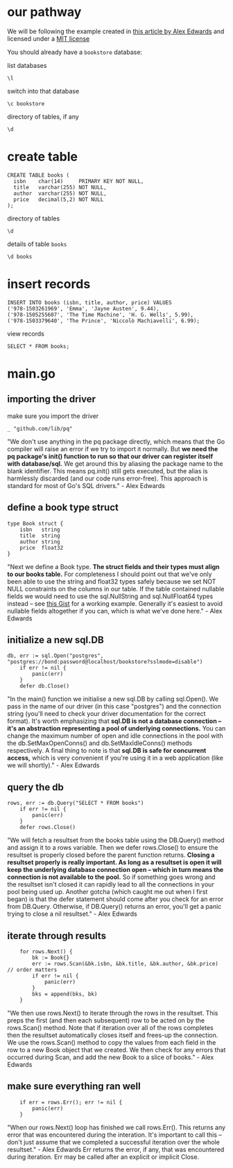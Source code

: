 # our pathway

We will be following the example created in [this article by Alex Edwards](http://www.alexedwards.net/blog/practical-persistence-sql) and licensed under a [MIT license](https://opensource.org/licenses/MIT)

You should already have a ```bookstore``` database:

list databases
```
\l
```

switch into that database
```
\c bookstore
```

directory of tables, if any
```
\d
```

# create table
```
CREATE TABLE books (
  isbn    char(14)     PRIMARY KEY NOT NULL,
  title   varchar(255) NOT NULL,
  author  varchar(255) NOT NULL,
  price   decimal(5,2) NOT NULL
);
```

directory of tables
```
\d
```

details of table ```books```
```
\d books
```

# insert records
```
INSERT INTO books (isbn, title, author, price) VALUES
('978-1503261969', 'Emma', 'Jayne Austen', 9.44),
('978-1505255607', 'The Time Machine', 'H. G. Wells', 5.99),
('978-1503379640', 'The Prince', 'Niccolò Machiavelli', 6.99);
```

view records
```
SELECT * FROM books;
```

# main.go

## importing the driver
make sure you import the driver
```
_ "github.com/lib/pq"
```
"We don't use anything in the pq package directly, which means that the Go compiler will raise an error if we try to import it normally. But **we need the pq package's init() function to run so that our driver can register itself with database/sql.** We get around this by aliasing the package name to the blank identifier. This means pq.init() still gets executed, but the alias is harmlessly discarded (and our code runs error-free). This approach is standard for most of Go's SQL drivers." - Alex Edwards

## define a book type struct
```
type Book struct {
	isbn   string
	title  string
	author string
	price  float32
}
```
"Next we define a Book type. **The struct fields and their types must align to our books table.** For completeness I should point out that we've only been able to use the string and float32 types safely because we set NOT NULL constraints on the columns in our table. If the table contained nullable fields we would need to use the sql.NullString and sql.NullFloat64 types instead – see [this Gist](https://gist.github.com/alexedwards/dc3145c8e2e6d2fd6cd9) for a working example. Generally it's easiest to avoid nullable fields altogether if you can, which is what we've done here." - Alex Edwards

## initialize a new sql.DB
```
db, err := sql.Open("postgres", "postgres://bond:password@localhost/bookstore?sslmode=disable")
	if err != nil {
		panic(err)
	}
	defer db.Close()
```
"In the main() function we initialise a new sql.DB by calling sql.Open(). We pass in the name of our driver (in this case "postgres") and the connection string (you'll need to check your driver documentation for the correct format). It's worth emphasizing that **sql.DB is not a database connection – it's an abstraction representing a pool of underlying connections.** You can change the maximum number of open and idle connections in the pool with the db.SetMaxOpenConns() and db.SetMaxIdleConns() methods respectively. A final thing to note is that **sql.DB is safe for concurrent access,** which is very convenient if you're using it in a web application (like we will shortly)." - Alex Edwards

## query the db
```
rows, err := db.Query("SELECT * FROM books")
	if err != nil {
		panic(err)
	}
	defer rows.Close()
```
"We will fetch a resultset from the books table using the DB.Query() method and assign it to a  rows variable. Then we defer rows.Close() to ensure the resultset is properly closed before the parent function returns. **Closing a resultset properly is really important. As long as a resultset is open it will keep the underlying database connection open – which in turn means the connection is not available to the pool.** So if something goes wrong and the resultset isn't closed it can rapidly lead to all the connections in your pool being used up. Another gotcha (which caught me out when I first began) is that the defer statement should come after you check for an error from DB.Query. Otherwise, if DB.Query() returns an error, you'll get a panic trying to close a nil resultset." - Alex Edwards

## iterate through results
```
	for rows.Next() {
		bk := Book{}
		err := rows.Scan(&bk.isbn, &bk.title, &bk.author, &bk.price) // order matters
		if err != nil {
			panic(err)
		}
		bks = append(bks, bk)
	}
```
"We then use rows.Next() to iterate through the rows in the resultset. This preps the first (and then each subsequent) row to be acted on by the rows.Scan() method. Note that if iteration over all of the rows completes then the resultset automatically closes itself and frees-up the connection. We use the rows.Scan() method to copy the values from each field in the row to a new Book object that we created. We then check for any errors that occurred during Scan, and add the new Book to a slice of books." - Alex Edwards

## make sure everything ran well
```
	if err = rows.Err(); err != nil {
		panic(err)
	}
```
"When our rows.Next() loop has finished we call rows.Err(). This returns any error that was encountered during the interation. It's important to call this – don't just assume that we completed a successful iteration over the whole resultset." - Alex Edwards Err returns the error, if any, that was encountered during iteration. Err may be called after an explicit or implicit Close.